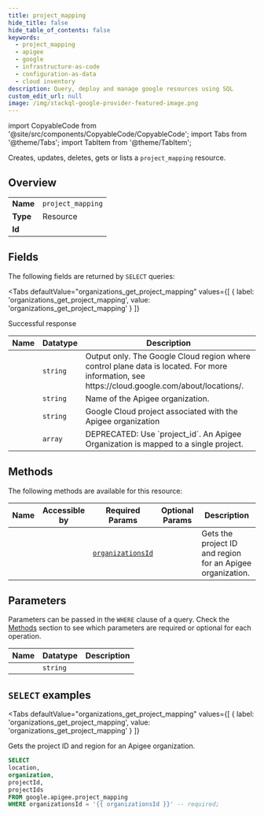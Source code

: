 ```yaml
--- 
title: project_mapping
hide_title: false
hide_table_of_contents: false
keywords:
  - project_mapping
  - apigee
  - google
  - infrastructure-as-code
  - configuration-as-data
  - cloud inventory
description: Query, deploy and manage google resources using SQL
custom_edit_url: null
image: /img/stackql-google-provider-featured-image.png
---
```


import CopyableCode from '@site/src/components/CopyableCode/CopyableCode';
import Tabs from '@theme/Tabs';
import TabItem from '@theme/TabItem';

Creates, updates, deletes, gets or lists a <code>project_mapping</code> resource.

## Overview
<table><tbody>
<tr><td><b>Name</b></td><td><code>project_mapping</code></td></tr>
<tr><td><b>Type</b></td><td>Resource</td></tr>
<tr><td><b>Id</b></td><td><CopyableCode code="google.apigee.project_mapping" /></td></tr>
</tbody></table>

## Fields

The following fields are returned by `SELECT` queries:

<Tabs
    defaultValue="organizations_get_project_mapping"
    values={[
        { label: 'organizations_get_project_mapping', value: 'organizations_get_project_mapping' }
    ]}
>
<TabItem value="organizations_get_project_mapping">

Successful response

<table>
<thead>
    <tr>
    <th>Name</th>
    <th>Datatype</th>
    <th>Description</th>
    </tr>
</thead>
<tbody>
<tr>
    <td><CopyableCode code="location" /></td>
    <td><code>string</code></td>
    <td>Output only. The Google Cloud region where control plane data is located. For more information, see https://cloud.google.com/about/locations/.</td>
</tr>
<tr>
    <td><CopyableCode code="organization" /></td>
    <td><code>string</code></td>
    <td>Name of the Apigee organization.</td>
</tr>
<tr>
    <td><CopyableCode code="projectId" /></td>
    <td><code>string</code></td>
    <td>Google Cloud project associated with the Apigee organization</td>
</tr>
<tr>
    <td><CopyableCode code="projectIds" /></td>
    <td><code>array</code></td>
    <td>DEPRECATED: Use `project_id`. An Apigee Organization is mapped to a single project.</td>
</tr>
</tbody>
</table>
</TabItem>
</Tabs>

## Methods

The following methods are available for this resource:

<table>
<thead>
    <tr>
    <th>Name</th>
    <th>Accessible by</th>
    <th>Required Params</th>
    <th>Optional Params</th>
    <th>Description</th>
    </tr>
</thead>
<tbody>
<tr>
    <td><a href="#organizations_get_project_mapping"><CopyableCode code="organizations_get_project_mapping" /></a></td>
    <td><CopyableCode code="select" /></td>
    <td><a href="#parameter-organizationsId"><code>organizationsId</code></a></td>
    <td></td>
    <td>Gets the project ID and region for an Apigee organization.</td>
</tr>
</tbody>
</table>

## Parameters

Parameters can be passed in the `WHERE` clause of a query. Check the [Methods](#methods) section to see which parameters are required or optional for each operation.

<table>
<thead>
    <tr>
    <th>Name</th>
    <th>Datatype</th>
    <th>Description</th>
    </tr>
</thead>
<tbody>
<tr id="parameter-organizationsId">
    <td><CopyableCode code="organizationsId" /></td>
    <td><code>string</code></td>
    <td></td>
</tr>
</tbody>
</table>

## `SELECT` examples

<Tabs
    defaultValue="organizations_get_project_mapping"
    values={[
        { label: 'organizations_get_project_mapping', value: 'organizations_get_project_mapping' }
    ]}
>
<TabItem value="organizations_get_project_mapping">

Gets the project ID and region for an Apigee organization.

```sql
SELECT
location,
organization,
projectId,
projectIds
FROM google.apigee.project_mapping
WHERE organizationsId = '{{ organizationsId }}' -- required;
```
</TabItem>
</Tabs>

